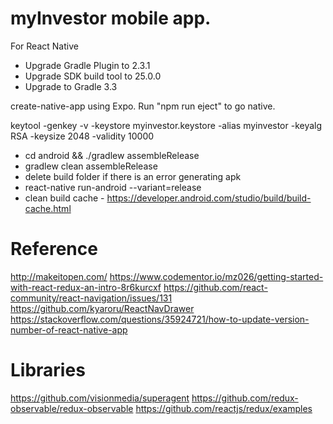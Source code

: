 # myInvestor mobile app.

For React Native
- Upgrade Gradle Plugin to 2.3.1
- Upgrade SDK build tool to 25.0.0
- Upgrade to Gradle 3.3

create-native-app using Expo. Run "npm run eject" to go native.

keytool -genkey -v -keystore myinvestor.keystore -alias myinvestor -keyalg RSA -keysize 2048 -validity 10000

- cd android && ./gradlew assembleRelease
- gradlew clean assembleRelease
- delete build folder if there is an error generating apk
- react-native run-android --variant=release
- clean build cache - https://developer.android.com/studio/build/build-cache.html

# Reference
http://makeitopen.com/ 
https://www.codementor.io/mz026/getting-started-with-react-redux-an-intro-8r6kurcxf
https://github.com/react-community/react-navigation/issues/131
https://github.com/kyaroru/ReactNavDrawer
https://stackoverflow.com/questions/35924721/how-to-update-version-number-of-react-native-app


# Libraries
https://github.com/visionmedia/superagent
https://github.com/redux-observable/redux-observable
https://github.com/reactjs/redux/examples

